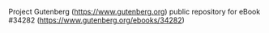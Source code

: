 Project Gutenberg (https://www.gutenberg.org) public repository for eBook #34282 (https://www.gutenberg.org/ebooks/34282)
